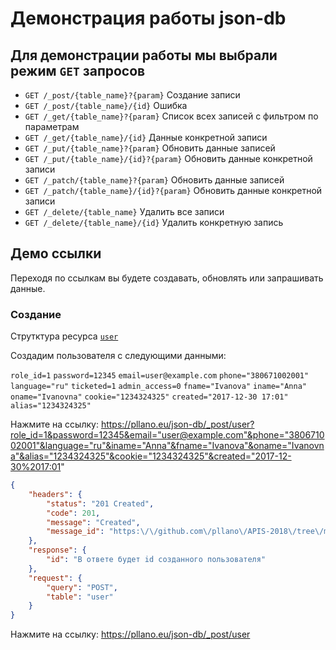 # Демонстрация работы json-db

## Для демонстрации работы мы выбрали режим `GET` запросов
- `GET /_post/{table_name}?{param}` Создание записи
- `GET /_post/{table_name}/{id}` Ошибка
- `GET /_get/{table_name}?{param}` Список всех записей с фильтром по параметрам
- `GET /_get/{table_name}/{id}` Данные конкретной записи
- `GET /_put/{table_name}?{param}` Обновить данные записей
- `GET /_put/{table_name}/{id}?{param}` Обновить данные конкретной записи
- `GET /_patch/{table_name}?{param}` Обновить данные записей
- `GET /_patch/{table_name}/{id}?{param}` Обновить данные конкретной записи
- `GET /_delete/{table_name}` Удалить все записи
- `GET /_delete/{table_name}/{id}` Удалить конкретную запись

## Демо ссылки
Переходя по ссылкам вы будете создавать, обновлять  или запрашивать данные.

### Создание
Струтктура ресурса [`user`](https://github.com/pllano/db.json/blob/master/db/user.md)

Создадим пользователя с следующими данными:

`role_id=1` `password=12345` `email=user@example.com` `phone="380671002001"` `language="ru"` `ticketed=1` `admin_access=0` `fname="Ivanova"` `iname="Anna"` `oname="Ivanovna"` `cookie="1234324325"` `created="2017-12-30 17:01"` `alias="1234324325"`

Нажмите на ссылку: https://pllano.eu/json-db/_post/user?role_id=1&password=12345&email="user@example.com"&phone="380671002001"&language="ru"&iname="Anna"&fname="Ivanova"&oname="Ivanovna"&alias="1234324325"&cookie="1234324325"&created="2017-12-30%2017:01"

```json
{
    "headers": {
        "status": "201 Created",
        "code": 201,
        "message": "Created",
        "message_id": "https:\/\/github.com\/pllano\/APIS-2018\/tree\/master\/http-codes\/201.md"
    },
    "response": {
        "id": "В ответе будет id созданного пользователя"
    },
    "request": {
        "query": "POST",
        "table": "user"
    }
}
```

Нажмите на ссылку: https://pllano.eu/json-db/_post/user
